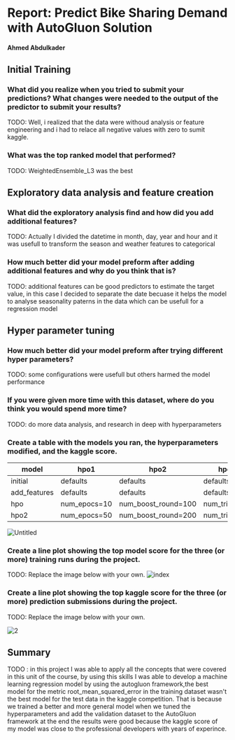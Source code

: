 # Report: Predict Bike Sharing Demand with AutoGluon Solution
#### Ahmed Abdulkader

## Initial Training
### What did you realize when you tried to submit your predictions? What changes were needed to the output of the predictor to submit your results?
TODO: Well, i realized that the data were withoud analysis or feature engineering and i had to relace all negative values with zero to sumit kaggle.

### What was the top ranked model that performed?
TODO: WeightedEnsemble_L3 was the best 

## Exploratory data analysis and feature creation
### What did the exploratory analysis find and how did you add additional features?
TODO: Actually  I divided the datetime in month, day, year and hour and it was usefull to transform the season and weather features to categorical

### How much better did your model preform after adding additional features and why do you think that is?
TODO: additional features can be good predictors to estimate the target value, in this case I decided to separate the date becuase it helps the model to analyse seasonality paterns in the data which can be usefull for a regression model

## Hyper parameter tuning
### How much better did your model preform after trying different hyper parameters?
TODO: some configurations were usefull but others harmed the model performance

### If you were given more time with this dataset, where do you think you would spend more time?
TODO: do more data analysis, and research in deep with  hyperparameters

### Create a table with the models you ran, the hyperparameters modified, and the kaggle score.
|model|hpo1|hpo2|hpo3|using_val_data|score|
|--|--|--|--|--|--|
|initial|defaults|defaults|defaults|False|1.758410|
|add_features|defaults|defaults|defaults|False|0.737108|
|hpo|num_epocs=10|num_boost_round=100|num_trials=5 	|True 	|0.474920|
|hpo2|num_epocs=50|num_boost_round=200|num_trials=10 	|True 	|1.317800|


![Untitled](https://user-images.githubusercontent.com/37417270/193337890-ab3f37ea-28d5-43f5-ad8f-8638822e07c5.png)

### Create a line plot showing the top model score for the three (or more) training runs during the project.

TODO: Replace the image below with your own.
![index](https://user-images.githubusercontent.com/37417270/193337572-a24680f1-13b0-49d5-a8c7-68655549f673.png)




### Create a line plot showing the top kaggle score for the three (or more) prediction submissions during the project.

TODO: Replace the image below with your own.

![2](https://user-images.githubusercontent.com/37417270/193337612-19d2cbb3-8de2-476f-a165-23071f325c6e.png)


## Summary
TODO : 
in this project I was able to apply all the concepts that were covered in this unit of the course, by using this skills I was able to develop a machine learning regression model by using the autogluon framework,the best model for the metric root_mean_squared_error in the training dataset wasn't the best model for the test data in the kaggle competition. That is because we trained a better and more general model when we tuned the hyperparameters and add the validation dataset to the AutoGluon framework at the end the results were good because the kaggle score of my model was close to the professional developers with years of experince.


